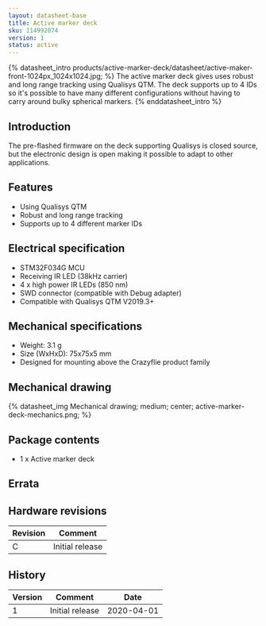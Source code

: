 ```yaml
---
layout: datasheet-base
title: Active marker deck
sku: 114992074
version: 1
status: active
---
```


{% datasheet_intro products/active-marker-deck/datasheet/active-maker-front-1024px_1024x1024.jpg; %}
The active marker deck gives uses robust and long range tracking using Qualisys QTM.
The deck supports up to 4 IDs so it's possible to have many different configurations
without having to carry around bulky spherical markers.
{% enddatasheet_intro %}

## Introduction

The pre-flashed firmware on the deck supporting Qualisys is closed source, but
the electronic design is open making it possible to adapt to other applications.

## Features

* Using Qualisys QTM
* Robust and long range tracking
* Supports up to 4 different marker IDs

## Electrical specification

* STM32F034G MCU
* Receiving IR LED (38kHz carrier)
* 4 x high power IR LEDs (850 nm)
* SWD connector (compatible with Debug adapter)
* Compatible with Qualisys QTM V2019.3+

## Mechanical specifications

* Weight: 3.1 g
* Size (WxHxD): 75x75x5 mm
* Designed for mounting above the Crazyflie product family

## Mechanical drawing

{% datasheet_img Mechanical drawing; medium; center; active-marker-deck-mechanics.png; %}

## Package contents

* 1 x Active marker deck

## Errata

## Hardware revisions

| Revision | Comment |
| ------- | ------- |
| C | Initial release |

## History

| Version | Comment | Date |
| ------- | ------- | ---- |
| 1 | Initial release | 2020-04-01 |
